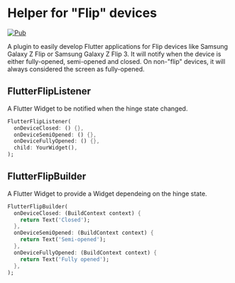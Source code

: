 # Helper for "Flip" devices

[![Pub](https://img.shields.io/pub/v/flutter_flip_devices.svg)](https://pub.dartlang.org/packages/flutter_flip_devices)

A plugin to easily develop Flutter applications for Flip devices like Samsung Galaxy Z Flip or Samsung Galaxy Z Flip 3.
It will notify when the device is either fully-opened, semi-opened and closed. On non-"flip" devices, it will always considered the screen as fully-opened.

## FlutterFlipListener

A Flutter Widget to be notified when the hinge state changed.

```dart
FlutterFlipListener(
  onDeviceClosed: () {},
  onDeviceSemiOpened: () {},
  onDeviceFullyOpened: () {},
  child: YourWidget(),
);
```

## FlutterFlipBuilder

A Flutter Widget to provide a Widget dependeing on the hinge state.

```dart
FlutterFlipBuilder(
  onDeviceClosed: (BuildContext context) {
    return Text('Closed');
  },
  onDeviceSemiOpened: (BuildContext context) {
    return Text('Semi-opened');
  },
  onDeviceFullyOpened: (BuildContext context) {
    return Text('Fully opened');
  },
);
```